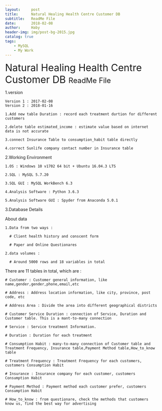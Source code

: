 ```yaml
---
layout:     post
title:      Natural Healing Health Centre Customer DB
subtitle:   ReadMe File
date:       2018-02-08
author:     Haby
header-img: img/post-bg-2015.jpg
catalog: true
tags:
    - MySQL
    - My Work
---
```

<font size = '6'> Natural Healing Health Centre Customer DB </font>
<font size = '5'> ReadMe File </font>


1.version

    Version 1 : 2017-02-08
    Version 2 : 2018-01-16

    1.Add new table Duration : record each treatment durtion for different customers

    2.delete table estimated_income : estimate value based on internet data is not accurate

    3.connect Insurance Table to consumption_habit table directly

    4.correct Sunlife company contact number in Insurance table


2.Working Environment

    1.OS : Windows 10 v1702 64 bit + Ubuntu 16.04.3 LTS

    2.SQL : MySQL 5.7.20

    3.SQL GUI : MySQL WorkBench 6.3

    4.Analysis Software : Python 3.6.3

    5.Analysis Software GUI : Spyder from Anaconda 5.0.1


3.Database Details<br>

About data

    1.Data from two ways :

      # Client health history and conscent form

      # Paper and Online Questionares

    2.data volumes :

      # Around 5000 rows and 18 variables in total


There are 11 tables in total, which are :

    # Customer : Customer general information, like name,gender,gender,phone,email,etc

    # Address : Address location information, like city, province, post code, etc

    # Address Area : Divide the area into different geographical districts

    # Customer Service Duration : connection of Service, Duration and Customer table. This is a mant-to-many connection

    # Service : Service treatment Information.

    # Duration : Duration for each treatment

    # Consumption Habit : many-to-many connection of Customer table and Treatment Frequency, Insurance table,Payment Method table,How_to_know table

    # Treatment Frequency : Treatment Frequency for each customers, customers Consumption Habit

    # Insurance : Insurance company for each customer, customers Consumption Habit

    # Payment Method : Payment method each customer prefer, customers Consumption Habit

    # How_to_know : from questionare, check the methods that customers know us, find the best way for advertising
